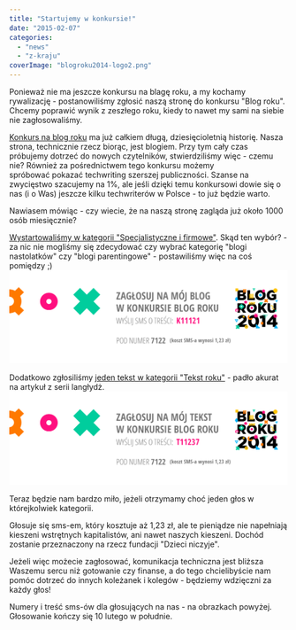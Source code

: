 ```yaml
---
title: "Startujemy w konkursie!"
date: "2015-02-07"
categories: 
  - "news"
  - "z-kraju"
coverImage: "blogroku2014-logo2.png"
---
```


Ponieważ nie ma jeszcze konkursu na blagę roku, a my kochamy rywalizację - postanowiliśmy zgłosić naszą stronę do konkursu "Blog roku". Chcemy poprawić wynik z zeszłego roku, kiedy to nawet my sami na siebie nie zagłosowaliśmy.

[Konkurs na blog roku](http://www.blogroku.pl/) ma już całkiem długą, dziesięcioletnią historię. Nasza strona, technicznie rzecz biorąc, jest blogiem. Przy tym cały czas próbujemy dotrzeć do nowych czytelników, stwierdziliśmy więc - czemu nie? Również za pośrednictwem tego konkursu możemy spróbować pokazać techwriting szerszej publiczności. Szanse na zwycięstwo szacujemy na 1%, ale jeśli dzięki temu konkursowi dowie się o nas (i o Was) jeszcze kilku techwriterów w Polsce - to już będzie warto.

Nawiasem mówiąc - czy wiecie, że na naszą stronę zagląda już około 1000 osób miesięcznie?

[Wystartowaliśmy w kategorii "Specjalistyczne i firmowe"](http://www.blogroku.pl/2014/kategorie/-b-techwriter-b-b-pl-b-,8sh,blog.html). Skąd ten wybór? - za nic nie mogliśmy się zdecydować czy wybrać kategorię "blogi nastolatków" czy "blogi parentingowe" - postawiliśmy więc na coś pomiędzy ;) [![Glosuj_blog_roku](images/Glosuj_blog_roku-1024x341.png)](http://techwriter.pl/wp-content/uploads/2015/02/Glosuj_blog_roku.png)

Dodatkowo zgłosiliśmy [jeden tekst w kategorii "Tekst roku"](http://www.blogroku.pl/2014/kategorie/-b-langlydz-b-part-ten,98i,tekst.html) - padło akurat na artykuł z serii langłydż. [![Glosuj_tekst_roku](images/Glosuj_tekst_roku-1024x341.png)](http://techwriter.pl/wp-content/uploads/2015/02/Glosuj_tekst_roku.png)

Teraz będzie nam bardzo miło, jeżeli otrzymamy choć jeden głos w którejkolwiek kategorii.

Głosuje się sms-em, który kosztuje aż 1,23 zł, ale te pieniądze nie napełniają kieszeni wstrętnych kapitalistów, ani nawet naszych kieszeni. Dochód zostanie przeznaczony na rzecz fundacji "Dzieci niczyje".

Jeżeli więc możecie zagłosować, komunikacja techniczna jest bliższa Waszemu sercu niż gotowanie czy finanse, a do tego chcielibyście nam pomóc dotrzeć do innych koleżanek i kolegów - będziemy wdzięczni za każdy głos!

Numery i treść sms-ów dla głosujących na nas - na obrazkach powyżej. Głosowanie kończy się 10 lutego w południe.

